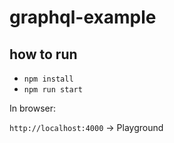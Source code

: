 # graphql-example

## how to run

-   `npm install`
-   `npm run start`

In browser:

`http://localhost:4000` -> Playground
